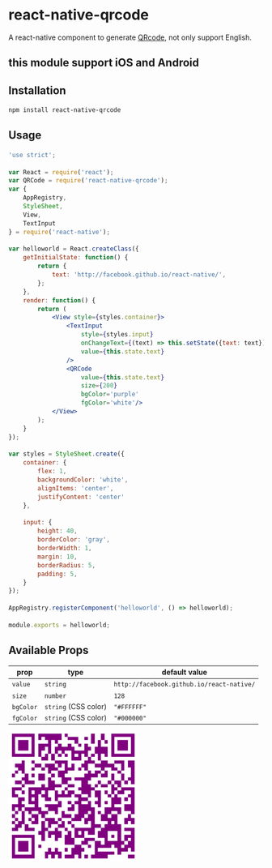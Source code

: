 # react-native-qrcode
A react-native component to generate [QRcode](http://en.wikipedia.org/wiki/QR_code), not only support English.

## this module support iOS and Android

## Installation
```sh
npm install react-native-qrcode
```
## Usage
```jsx
'use strict';

var React = require('react');
var QRCode = require('react-native-qrcode');
var {
    AppRegistry,
    StyleSheet,
    View,
    TextInput
} = require('react-native');

var helloworld = React.createClass({
    getInitialState: function() {
        return {
            text: 'http://facebook.github.io/react-native/',
        };
    },
    render: function() {
        return (
            <View style={styles.container}>
                <TextInput
                    style={styles.input}
                    onChangeText={(text) => this.setState({text: text})}
                    value={this.state.text}
                />
                <QRCode
                    value={this.state.text}
                    size={200}
                    bgColor='purple'
                    fgColor='white'/>
            </View>
        );
    }
});

var styles = StyleSheet.create({
    container: {
        flex: 1,
        backgroundColor: 'white',
        alignItems: 'center',
        justifyContent: 'center'
    },

    input: {
        height: 40,
        borderColor: 'gray',
        borderWidth: 1,
        margin: 10,
        borderRadius: 5,
        padding: 5,
    }
});

AppRegistry.registerComponent('helloworld', () => helloworld);

module.exports = helloworld;
```
## Available Props

prop      | type                 | default value
----------|----------------------|--------------
`value`   | `string`             | `http://facebook.github.io/react-native/`
`size`    | `number`             | `128`
`bgColor` | `string` (CSS color) | `"#FFFFFF"`
`fgColor` | `string` (CSS color) | `"#000000"`

<img src='qrcode.png' height = '256' width = '256'/>

